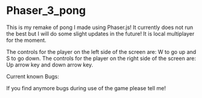 # Phaser_3_pong

This is my remake of pong I made using Phaser.js! 
It currently does not run the best but I will do some slight updates in the future!
It is local multiplayer for the moment.

The controls for the player on the left side of the screen are: W to go up and S to go down.
The controls for the player on the right side of the screen are: Up arrow key and down arrow key.

Current known Bugs:


If you find anymore bugs during use of the game please tell me!
